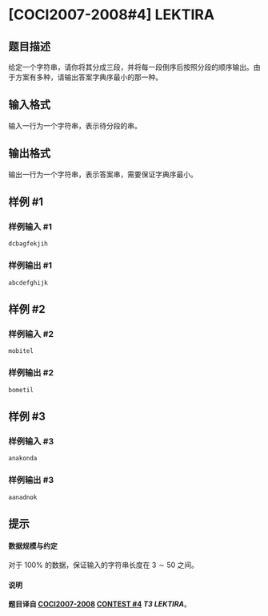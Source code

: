 # [COCI2007-2008#4] LEKTIRA

## 题目描述

给定一个字符串，请你将其分成三段，并将每一段倒序后按照分段的顺序输出。由于方案有多种，请输出答案字典序最小的那一种。

## 输入格式

输入一行为一个字符串，表示待分段的串。

## 输出格式

输出一行为一个字符串，表示答案串，需要保证字典序最小。

## 样例 #1

### 样例输入 #1
```
dcbagfekjih
```

### 样例输出 #1

```
abcdefghijk
```

## 样例 #2

### 样例输入 #2
```
mobitel
```

### 样例输出 #2

```
bometil
```

## 样例 #3

### 样例输入 #3
```
anakonda
```

### 样例输出 #3

```
aanadnok
```

## 提示

#### 数据规模与约定

对于 $100\%$ 的数据，保证输入的字符串长度在 $3\sim 50$ 之间。
#### 说明

**题目译自 [COCI2007-2008](https://hsin.hr/coci/archive/2007_2008/) [CONTEST #4](https://hsin.hr/coci/archive/2007_2008/contest4_tasks.pdf) *T3 LEKTIRA***。
